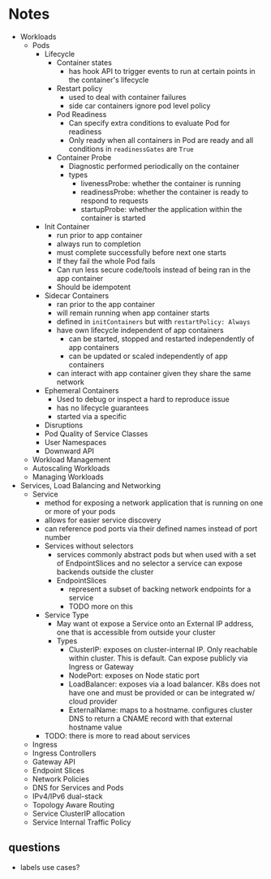 # Notes

- Workloads
  - Pods
    - Lifecycle
      - Container states
        - has hook API to trigger events to run at certain points in the container's lifecycle
      - Restart policy
        - used to deal with container failures
        - side car containers ignore pod level policy
      - Pod Readiness
        - Can specify extra conditions to evaluate Pod for readiness
        - Only ready when all containers in Pod are ready and all conditions in `readinessGates` are `True`
      - Container Probe
        - Diagnostic performed periodically on the container
        - types
          - livenessProbe: whether the container is running
          - readinessProbe: whether the container is ready to respond to requests
          - startupProbe: whether the application within the container is started
    - Init Container
      - run prior to app container
      - always run to completion
      - must complete successfully before next one starts
      - If they fail the whole Pod fails
      - Can run less secure code/tools instead of being ran in the app container
      - Should be idempotent
    - Sidecar Containers
      - ran prior to the app container
      - will remain running when app container starts
      - defined in `initContainers` but with `restartPolicy: Always`
      - have own lifecycle independent of app containers
        - can be started, stopped and restarted independently of app containers
        - can be updated or scaled independently of app containers
      - can interact with app container given they share the same network
    - Ephemeral Containers
      - Used to debug or inspect a hard to reproduce issue
      - has no lifecycle guarantees
      - started via a specific 
    - Disruptions
    - Pod Quality of Service Classes
    - User Namespaces
    - Downward API
  - Workload Management
  - Autoscaling Workloads
  - Managing Workloads
- Services, Load Balancing and Networking
  - Service
    - method for exposing a network application that is running on one or more of your pods
    - allows for easier service discovery
    - can reference pod ports via their defined names instead of port number
    - Services without selectors
      - services commonly abstract pods but when used with a set of EndpointSlices and no selector a service can expose backends outside the cluster
      - EndpointSlices
        - represent a subset of backing network endpoints for a service
        - TODO more on this
    - Service Type
      - May want ot expose a Service onto an External IP address, one that is accessible from outside your cluster
      - Types
        - ClusterIP: exposes on cluster-internal IP. Only reachable within cluster. This is default. Can expose publicly via Ingress or Gateway
        - NodePort: exposes on Node static port
        - LoadBalancer: exposes via a load balancer. K8s does not have one and must be provided or can be integrated w/ cloud provider
        - ExternalName: maps to a hostname. configures cluster DNS to return a CNAME record with that external hostname value
    - TODO: there is more to read about services
  - Ingress
  - Ingress Controllers
  - Gateway API
  - Endpoint Slices
  - Network Policies
  - DNS for Services and Pods
  - IPv4/IPv6 dual-stack
  - Topology Aware Routing
  - Service ClusterIP allocation
  - Service Internal Traffic Policy

## questions
- labels use cases?
